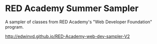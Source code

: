 # RED Academy Summer Sampler

A sampler of classes from RED Academy's "Web Developer Foundation" program.

http://edwinvd.github.io/RED-Academy-web-dev-sampler-V2
